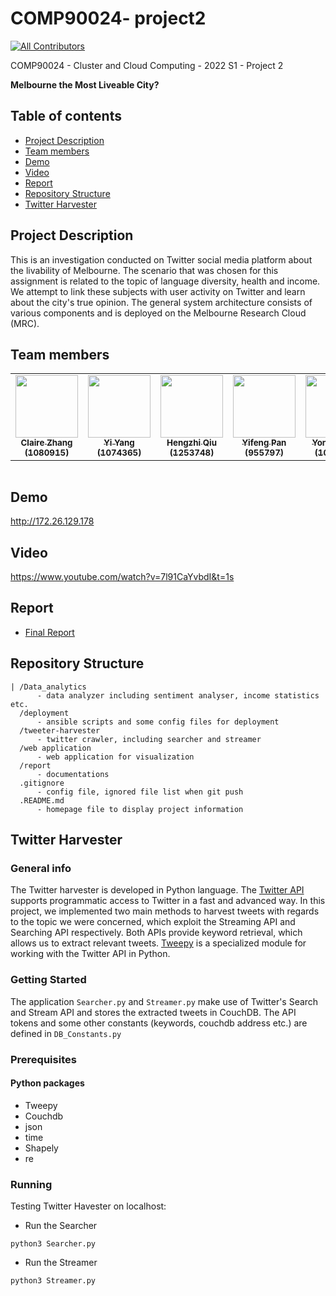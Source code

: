 # COMP90024- project2
<!-- ALL-CONTRIBUTORS-BADGE:START - Do not remove or modify this section -->
[![All Contributors](https://img.shields.io/badge/all_contributors-5-orange.svg?style=flat-square)](#contributors-)

COMP90024 - Cluster and Cloud Computing - 2022 S1 - Project 2

**Melbourne the Most Liveable City?**

## Table of contents
* [Project Description](#project-description)
* [Team members](#team-members)
* [Demo](#demo)
* [Video](#video)
* [Report](#report)
* [Repository Structure](#repository-structure)
* [Twitter Harvester](#twitter-harvester)


## Project Description
This is an investigation conducted on Twitter social media platform about the livability of Melbourne. The scenario that was chosen for this assignment is related to the topic of language diversity, health and income. We attempt to link these subjects with user activity on Twitter and learn about the city's true opinion. The general system architecture consists of various components and is deployed on the Melbourne Research Cloud (MRC).


## Team members
<table>
  <tr>
    <td align="center"><a href="https://github.com/WAZHANG1"><img src="https://avatars.githubusercontent.com/u/80433256?v=4" width="100px;" alt=""/><br /><sub><b>Claire Zhang (1080915)</b></sub></a><br /></td>
    <td align="center"><a href="https://github.com/Cassie917"><img src="https://avatars.githubusercontent.com/u/54353253?v=4" width="100px;" alt=""/><br /><sub><b>Yi Yang (1074365)</b></sub></a><br /></td>
    <td align="center"><a href="https://github.com/hengzhi-qiu"><img src="https://avatars.githubusercontent.com/u/103925905?v=4" width="100px;" alt=""/><br /><sub><b>Hengzhi Qiu (1253748)</b></sub></a><br /></td>
    <td align="center"><a href="https://github.com/yfeng-Pan"><img src="https://avatars.githubusercontent.com/u/69497521?v=4" width="100px;" alt=""/><br /><sub><b>Yifeng Pan (955797)</b></sub></a><br /></td>
    <td align="center"><a href="https://github.com/yonghao-hh"><img src="https://avatars.githubusercontent.com/u/80231404?v=4" width="100px;" alt=""/><br /><sub><b>Yonghao Hu (1049814)</b></sub></a><br /></td>
  </tr>
</table>

<table>
  <tr>
  </tr>
</table>

## Demo
http://172.26.129.178

## Video
https://www.youtube.com/watch?v=7l91CaYvbdI&t=1s

## Report
- [Final Report](./report/CCC_Report.pdf)

## Repository Structure
```
| /Data_analytics
      - data analyzer including sentiment analyser, income statistics etc.
  /deployment 
      - ansible scripts and some config files for deployment
  /tweeter-harvester
      - twitter crawler, including searcher and streamer
  /web application
      - web application for visualization
  /report 
      - documentations
  .gitignore 
      - config file, ignored file list when git push
  .README.md
      - homepage file to display project information
```

## Twitter Harvester

### General info
The Twitter harvester is developed in Python language. The [Twitter API](https://developer.twitter.com/en/docs/platform-overview) supports programmatic access to Twitter in a fast and advanced way. In this project, we implemented two main methods to harvest tweets with regards to the topic we were concerned, which exploit the Streaming API and Searching API respectively. Both APIs provide keyword retrieval, which allows us to extract relevant tweets. [Tweepy](https://docs.tweepy.org/en/stable/api.html) is a specialized module for working with the Twitter API in Python.


### Getting Started
The application `Searcher.py` and `Streamer.py` make use of Twitter's Search and Stream API and stores the extracted tweets in CouchDB. The API tokens and some other constants (keywords, couchdb address etc.) are defined in `DB_Constants.py` 
### Prerequisites
#### Python packages
* Tweepy
* Couchdb
* json
* time
* Shapely
* re
### Running
Testing Twitter Havester on localhost:
- Run the Searcher
```
python3 Searcher.py
```
- Run the Streamer
```
python3 Streamer.py
```